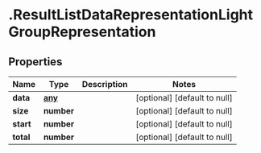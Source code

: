 # .ResultListDataRepresentationLightGroupRepresentation

## Properties
Name | Type | Description | Notes
------------ | ------------- | ------------- | -------------
**data** | [**any**](LightGroupRepresentation.md) |  | [optional] [default to null]
**size** | **number** |  | [optional] [default to null]
**start** | **number** |  | [optional] [default to null]
**total** | **number** |  | [optional] [default to null]


